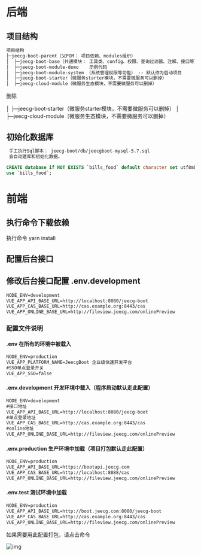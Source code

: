 # 后端

## 项目结构

```markdown
项目结构
├─jeecg-boot-parent（父POM： 项目依赖、modules组织）
│  ├─jeecg-boot-base（共通模块： 工具类、config、权限、查询过滤器、注解、接口等）
│  ├─jeecg-boot-module-demo    示例代码
│  ├─jeecg-boot-module-system （系统管理权限等功能） -- 默认作为启动项目
│  ├─jeecg-boot-starter（微服务starter模块，不需要微服务可以删掉） 
│  ├─jeecg-cloud-module（微服务生态模块，不需要微服务可以删掉）
```

删除

│  ├─jeecg-boot-starter（微服务starter模块，不需要微服务可以删掉） 
│  ├─jeecg-cloud-module（微服务生态模块，不需要微服务可以删掉）

## 初始化数据库

```markdown
 手工执行Sql脚本： jeecg-boot/db/jeecgboot-mysql-5.7.sql
 会自动建库和初始化数据。
```

```sql
CREATE database if NOT EXISTS `bills_food` default character set utf8mb4 collate utf8mb4_unicode_ci;
use `bills_food`;
```

# 前端

## 执行命令下载依赖

执行命令 yarn install

## 配置后台接口

## 修改后台接口配置 .env.development

```markdown
NODE_ENV=development
VUE_APP_API_BASE_URL=http://localhost:8080/jeecg-boot
VUE_APP_CAS_BASE_URL=http://cas.example.org:8443/cas
VUE_APP_ONLINE_BASE_URL=http://fileview.jeecg.com/onlinePreview
```

### 配置文件说明

#### .env 在所有的环境中被载入

```markdown
NODE_ENV=production
VUE_APP_PLATFORM_NAME=JeecgBoot 企业级快速开发平台
#SSO单点登录开关
VUE_APP_SSO=false     
```

#### .env.development 开发环境中载入（程序启动默认走此配置）

```markdown
NODE_ENV=development
#接口地址
VUE_APP_API_BASE_URL=http://localhost:8080/jeecg-boot
#单点登录地址
VUE_APP_CAS_BASE_URL=http://cas.example.org:8443/cas
#online地址
VUE_APP_ONLINE_BASE_URL=http://fileview.jeecg.com/onlinePreview
```

#### .env.production 生产环境中加载（项目打包默认走此配置）

```markdown
NODE_ENV=production
VUE_APP_API_BASE_URL=https://bootapi.jeecg.com
VUE_APP_CAS_BASE_URL=http://localhost:8888/cas
VUE_APP_ONLINE_BASE_URL=http://fileview.jeecg.com/onlinePreview
```

#### .env.test 测试环境中加载

```markdown
NODE_ENV=production
VUE_APP_API_BASE_URL=http://boot.jeecg.com:8080/jeecg-boot
VUE_APP_CAS_BASE_URL=http://cas.example.org:8443/cas
VUE_APP_ONLINE_BASE_URL=http://fileview.jeecg.com/onlinePreview
```

如果需要用此配置打包，请点击命令

![img](D:\HKPC\BillsFood_Web\img\7ef4d90e7d7dd477ee05bc63b703bec8_255x218.png)